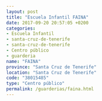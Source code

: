 ```yaml
---
layout: post
title: "Escuela Infantil FAINA"
date: 2017-09-20 20:57:05 +0200
categories:
- Escuela Infantil
- santa-cruz-de-tenerife
- santa-cruz-de-tenerife
- Centro público
- guarderia
name: "FAINA"
province: "Santa Cruz de Tenerife"
location: "Santa Cruz de Tenerife"
code: "38015485"
type: "Centro público"
permalink: /guarderias/faina.html
---
```


